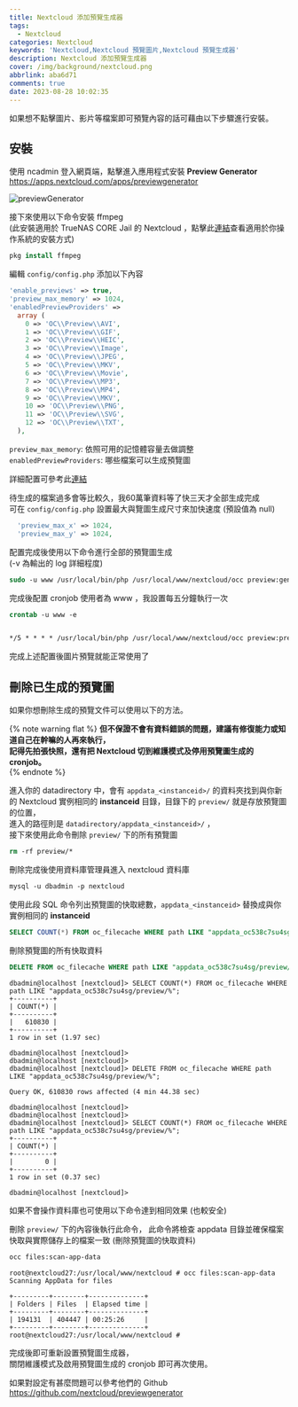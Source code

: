 ```yaml
---
title: Nextcloud 添加預覽生成器
tags:
  - Nextcloud
categories: Nextcloud
keywords: 'Nextcloud,Nextcloud 預覽圖片,Nextcloud 預覽生成器'
description: Nextcloud 添加預覽生成器
cover: /img/background/nextcloud.png
abbrlink: aba6d71
comments: true
date: 2023-08-28 10:02:35
---
```



如果想不點擊圖片、影片等檔案即可預覽內容的話可藉由以下步驟進行安裝。  


## 安裝

使用 ncadmin 登入網頁端，點擊進入應用程式安裝 **Preview Generator**   
https://apps.nextcloud.com/apps/previewgenerator  

![previewGenerator](/img/blogs/nextcloud/previewGenerator.png)

接下來使用以下命令安裝 ffmpeg  
(此安裝適用於 TrueNAS CORE Jail 的 Nextcloud ，點擊此[連結](https://ffmpeg.org/download.html)查看適用於你操作系統的安裝方式)  

```tcsh
pkg install ffmpeg
```

編輯 `config/config.php` 添加以下內容

```php
'enable_previews' => true,
'preview_max_memory' => 1024,
'enabledPreviewProviders' =>
  array (
    0 => 'OC\\Preview\\AVI',
    1 => 'OC\\Preview\\GIF',
    2 => 'OC\\Preview\\HEIC',
    3 => 'OC\\Preview\\Image',
    4 => 'OC\\Preview\\JPEG',
    5 => 'OC\\Preview\\MKV',
    6 => 'OC\\Preview\\Movie',
    7 => 'OC\\Preview\\MP3',
    8 => 'OC\\Preview\\MP4',
    9 => 'OC\\Preview\\MKV',
    10 => 'OC\\Preview\\PNG',
    11 => 'OC\\Preview\\SVG',
    12 => 'OC\\Preview\\TXT',
  ),

```

`preview_max_memory`: 依照可用的記憶體容量去做調整  
`enabledPreviewProviders`: 哪些檔案可以生成預覽圖  

詳細配置可參考此[連結](https://docs.nextcloud.com/server/latest/admin_manual/configuration_server/config_sample_php_parameters.html#enabledpreviewproviders)  


待生成的檔案過多會等比較久，我60萬筆資料等了快三天才全部生成完成  
可在 `config/config.php` 設置最大與覽圖生成尺寸來加快速度 (預設值為 null)  

```php
  'preview_max_x' => 1024,
  'preview_max_y' => 1024,
```

配置完成後使用以下命令進行全部的預覽圖生成  
(-v 為輸出的 log 詳細程度)  
```tcsh
sudo -u www /usr/local/bin/php /usr/local/www/nextcloud/occ preview:generate-all -vvv
```



完成後配置 cronjob 使用者為 www ，我設置每五分鐘執行一次  
```tcsh
crontab -u www -e


*/5 * * * * /usr/local/bin/php /usr/local/www/nextcloud/occ preview:pre-generate -v
```

完成上述配置後圖片預覽就能正常使用了  


## 刪除已生成的預覽圖

如果你想刪除生成的預覽文件可以使用以下的方法。  

{% note warning flat %}
**但不保證不會有資料錯誤的問題，建議有修復能力或知道自己在幹嘛的人再來執行，**  
**記得先拍張快照，還有把 Nextcloud 切到維護模式及停用預覽圖生成的 cronjob。**  
{% endnote %}

進入你的 datadirectory 中，會有 `appdata_<instanceid>/` 的資料夾找到與你新的 Nextcloud 實例相同的 **instanceid** 目錄，目錄下的 `preview/` 就是存放預覽圖的位置，  
進入的路徑則是 `datadirectory/appdata_<instanceid>/` ，  
接下來使用此命令刪除 `preview/` 下的所有預覽圖  

```tcsh
rm -rf preview/*
```

刪除完成後使用資料庫管理員進入 nextcloud 資料庫
```tcsh
mysql -u dbadmin -p nextcloud
```

使用此段 SQL 命令列出預覽圖的快取總數，`appdata_<instanceid>` 替換成與你實例相同的 **instanceid**   
```sql
SELECT COUNT(*) FROM oc_filecache WHERE path LIKE "appdata_oc538c7su4sg/preview/%";
```

刪除預覽圖的所有快取資料  
```sql
DELETE FROM oc_filecache WHERE path LIKE "appdata_oc538c7su4sg/preview/%";
```


```
dbadmin@localhost [nextcloud]> SELECT COUNT(*) FROM oc_filecache WHERE path LIKE "appdata_oc538c7su4sg/preview/%";
+----------+
| COUNT(*) |
+----------+
|   610830 |
+----------+
1 row in set (1.97 sec)

dbadmin@localhost [nextcloud]> 
dbadmin@localhost [nextcloud]> 
dbadmin@localhost [nextcloud]> DELETE FROM oc_filecache WHERE path LIKE "appdata_oc538c7su4sg/preview/%";

Query OK, 610830 rows affected (4 min 44.38 sec)

dbadmin@localhost [nextcloud]> 
dbadmin@localhost [nextcloud]> 
dbadmin@localhost [nextcloud]> SELECT COUNT(*) FROM oc_filecache WHERE path LIKE "appdata_oc538c7su4sg/preview/%";
+----------+
| COUNT(*) |
+----------+
|        0 |
+----------+
1 row in set (0.37 sec)

dbadmin@localhost [nextcloud]> 
```


如果不會操作資料庫也可使用以下命令達到相同效果 (也較安全)  

刪除 `preview/` 下的內容後執行此命令，
此命令將檢查 appdata 目錄並確保檔案快取與實際儲存上的檔案一致 (刪除預覽圖的快取資料)  
```tcsh
occ files:scan-app-data
```

```
root@nextcloud27:/usr/local/www/nextcloud # occ files:scan-app-data
Scanning AppData for files

+---------+--------+--------------+
| Folders | Files  | Elapsed time |
+---------+--------+--------------+
| 194131  | 404447 | 00:25:26     |
+---------+--------+--------------+
root@nextcloud27:/usr/local/www/nextcloud # 
```


完成後即可重新設置預覽圖生成器，  
關閉維護模式及啟用預覽圖生成的 cronjob 即可再次使用。  


如果對設定有甚麼問題可以參考他們的 Github  
https://github.com/nextcloud/previewgenerator  

